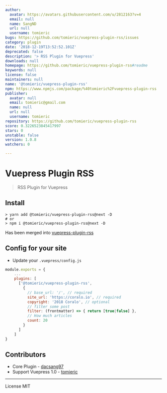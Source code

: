```yaml
---
author:
  avatar: https://avatars.githubusercontent.com/u/2812163?v=4
  email: null
  name: SangND
  url: null
  username: tomieric
bugs: https://github.com/tomieric/vuepress-plugin-rss/issues
category: plugin
date: '2018-12-19T13:52:52.101Z'
deprecated: false
description: '> RSS Plugin for Vuepress'
downloads: null
homepage: https://github.com/tomieric/vuepress-plugin-rss#readme
keywords: null
license: false
maintainers: null
name: '@tomieric/vuepress-plugin-rss'
npm: https://www.npmjs.com/package/%40tomieric%2Fvuepress-plugin-rss
publisher:
  avatar: null
  email: tomieric@gmail.com
  name: null
  url: null
  username: tomieric
repository: https://github.com/tomieric/vuepress-plugin-rss
score: 0.3226523845417997
stars: 0
unstable: false
version: 1.0.8
watchers: 0

---
```


# Vuepress Plugin RSS

> RSS Plugin for Vuepress

## Install

```
> yarn add @tomieric/vuepress-plugin-rss@next -D
# or
> npm i @tomieric/vuepress-plugin-rss@next -D
```

Has been merged into [vuepress-plugin-rss](https://github.com/youngtailors/vuepress-plugin-rss)

## Config for your site

* Update your `.vuepress/config.js`
``` js
module.exports = {
    ...
    plugins: [
      ['@tomieric/vuepress-plugin-rss',
        {
          // base_url: '/', // required
          site_url: 'https://coralo.io', // required
          copyright: '2018 Coralo', // optional
          // filter some post
          filter: (frontmatter) => { return [true|false] },
          // How much articles
          count: 20
        }
      ]
    ]
}
```

## Contributors

- Core Plugin - [dacsang97](https://github.com/dacsang97)
- Support Vuepress 1.0 - [tomieric](https://github.com/tomieric)

---

License MIT